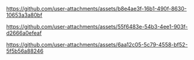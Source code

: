



https://github.com/user-attachments/assets/b8e4ae3f-16b1-490f-8630-10653a3a80bf



https://github.com/user-attachments/assets/55f6483e-54b3-4ee1-903f-d2666a0efeaf



https://github.com/user-attachments/assets/6aa12c05-5c79-4558-bf52-5f5b56a88246

